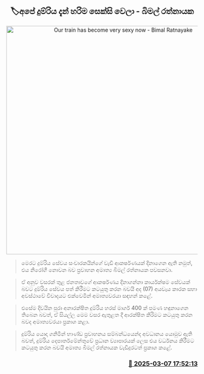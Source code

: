 <p align='center'><b><h2 align='center' title='Our train has become very sexy now - Bimal Ratnayake'>🏷අපේ දුම්රිය දැන් හරිම සෙක්සි වෙලා - බිමල් රත්නායක</h2></b></p>
<p align='center'><img src='https://helakuru.sgp1.cdn.digitaloceanspaces.com/esana/images/lib/bimal-rathnayake-parliment-nn.jpg' width='600' alt='Our train has become very sexy now - Bimal Ratnayake'></p>

> මෙරට දුම්රිය සේවය සංචාරකයින්ගේ වැඩි ආකර්ෂණයක් දිනාගෙන ඇති නමුත්, එය නිරෝගී නොවන බව ප්‍රවාහන අමාත්‍ය බිමල් රත්නායක පවසනවා.

> ඒ අනුව වසරක් තුළ ජනතාවගේ ආකර්ෂණය දිනාගන්නා කාර්යක්ෂම සේවයක් බවට දුම්රිය සේවය පත් කිරීමට කටයුතු කරන බවයි අද (07) අයවැය කාරක සභා අවස්ථාවේ විවාදයට එක්වෙමින් අමාත්‍යවරයා සඳහන් කළේ.

> එසේම දිවයින පුරා අනාරක්ෂිත දුම්රිය හරස් මාර්ග 400 ක් පමණ හඳුනාගෙන තිබෙන බවත්, ඒ සියල්ල මෙම වසර ඇතුළත දී ආරක්ෂිත කිරිමට කටයුතු කරන බවද අමාත්‍යවරයා ප්‍රකාශ කළා.

> දුම්රිය යොදා ගනිමින් භාණ්ඩ ප්‍රවාහනය සම්බන්ධයෙන්ද අවධානය යොමුව ඇති බවත්, දුම්රිය දෙපාර්තමේන්තුවේ ප්‍රධාන ව්‍යාපාරයක් ලෙස එය වර්ධනය කිරීමට කටයුතු කරන බවයි අමාත්‍ය බිමල් රත්නායක වැඩිදුරටත් ප්‍රකාශ කළේ.



<h3 align='right'><a href='https://www.helakuru.lk/esana/p/108127/'>📅 2025-03-07 17:52:13</a></h3>
